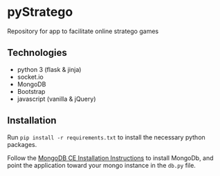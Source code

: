 # pyStratego
Repository for app to facilitate online stratego games

## Technologies
* python 3 (flask & jinja)
* socket.io 
* MongoDB
* Bootstrap
* javascript (vanilla & jQuery)

## Installation

Run `pip install -r requirements.txt` to install the necessary python packages. 

Follow the [MongoDB CE Installation Instructions](https://docs.mongodb.com/manual/tutorial/install-mongodb-on-ubuntu/#install-mongodb-community-edition) to install MongoDb, and point the application toward your mongo instance in the `db.py` file. 


